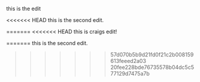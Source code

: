 this is the edit

<<<<<<< HEAD
this is the second edit.

=======
<<<<<<< HEAD
this is craigs edit!

=======
this is the second edit.
>>>>>>> 57d070b5b9d21fd0f21c2b008159613feeed2a03
>>>>>>> 20fee228bde76735578b04dc5c577129d7475a7b

